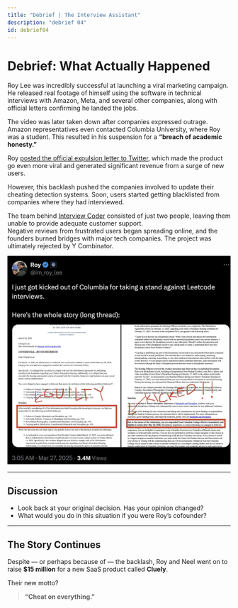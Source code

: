 ```yaml
---
title: "Debrief | The Interview Assistant"
description: "debrief 04"
id: debrief04
---
```


# Debrief: What Actually Happened

Roy Lee was incredibly successful at launching a viral marketing campaign. He released real footage of himself using the software in technical interviews with Amazon, Meta, and several other companies, along with official letters confirming he landed the jobs.

The video was later taken down after companies expressed outrage. Amazon representatives even contacted Columbia University, where Roy was a student. This resulted in his suspension for a **“breach of academic honesty.”**

Roy [posted the official expulsion letter to Twitter](https://x.com/im_roy_lee/status/1905063484783472859), which made the product go even more viral and generated significant revenue from a surge of new users.

However, this backlash pushed the companies involved to update their cheating detection systems. Soon, users started getting blacklisted from companies where they had interviewed.

The team behind [Interview Coder](https://www.interviewcoder.co/) consisted of just two people, leaving them unable to provide adequate customer support.  
Negative reviews from frustrated users began spreading online, and the founders burned bridges with major tech companies. The project was ultimately rejected by Y Combinator.

![Roy's tweet](../../../static/img/case04.png)

---

## Discussion

- Look back at your original decision. Has your opinion changed?  
- What would you do in this situation if you were Roy’s cofounder?  

---

## The Story Continues

Despite — or perhaps because of — the backlash, Roy and Neel went on to raise **$15 million** for a new SaaS product called **Cluely**.  

Their new motto?  
> **“Cheat on everything.”**
